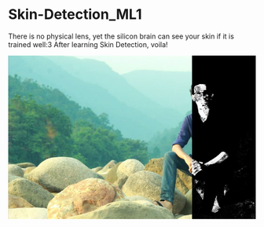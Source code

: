 # Skin-Detection_ML1
There is no physical lens, yet the silicon brain can see your skin if it is trained well:3
After learning Skin Detection,
voila!

![...](https://github.com/HasnatPranto/Skin-Detection_ML1/blob/master/out/production/Skin%20Detection/IMG_0727-01-02.jpg)
